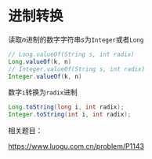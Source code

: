 # 进制转换



读取$n$进制的数字字符串$s$为`Integer`或者`Long`

```java
// Long.valueOf(String s, int radix)
Long.valueOf(k, n)
// Integer.valueOf(String s, int radix)
Integer.valueOf(k, n)
```



数字`i`转换为`radix`进制

```java
Long.toString(long i, int radix);
Integer.toString(int i, int radix);
```



相关题目：

https://www.luogu.com.cn/problem/P1143